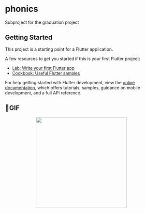 # phonics

Subproject for the graduation project

## Getting Started

This project is a starting point for a Flutter application.

A few resources to get you started if this is your first Flutter project:

- [Lab: Write your first Flutter app](https://docs.flutter.dev/get-started/codelab)
- [Cookbook: Useful Flutter samples](https://docs.flutter.dev/cookbook)

For help getting started with Flutter development, view the
[online documentation](https://docs.flutter.dev/), which offers tutorials,
samples, guidance on mobile development, and a full API reference.

## GIF
<p align="center">
  <img src="https://github.com/user-attachments/assets/f2dec122-9369-4403-8066-01af3b3c7454" width="300">
</p>
